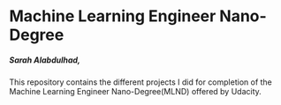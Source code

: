 # Machine Learning Engineer Nano-Degree
##### Sarah Alabdulhad, 

This repository contains the different projects I did for completion of the Machine Learning Engineer Nano-Degree(MLND) offered by Udacity.
